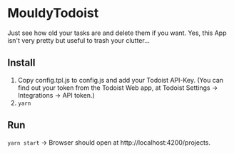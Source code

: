 # MouldyTodoist
Just see how old your tasks are and delete them if you want.
Yes, this App isn't very pretty but useful to trash your clutter...

## Install
1. Copy config.tpl.js to config.js and add your Todoist API-Key. (You can find out your token from the Todoist Web app, at Todoist Settings -> Integrations -> API token.)
2. `yarn`

## Run
`yarn start`
-> Browser should open at http://localhost:4200/projects.

